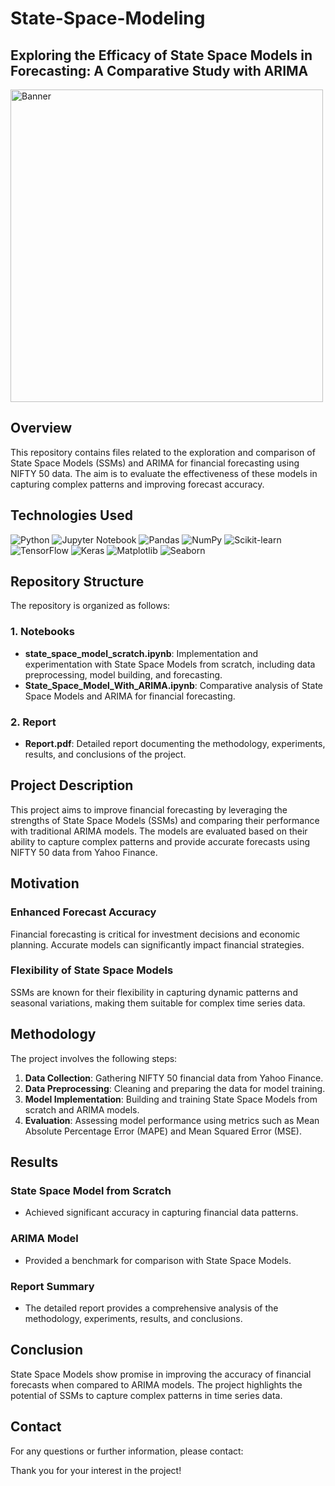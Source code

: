 # State-Space-Modeling
## Exploring the Efficacy of State Space Models in Forecasting: A Comparative Study with ARIMA
<img src="Data/Picture1.png" alt="Banner" width="500"/>

## Overview
This repository contains files related to the exploration and comparison of State Space Models (SSMs) and ARIMA for financial forecasting using NIFTY 50 data. The aim is to evaluate the effectiveness of these models in capturing complex patterns and improving forecast accuracy.

## Technologies Used
![Python](https://img.shields.io/badge/-Python-3776AB?style=flat&logo=python&logoColor=white)
![Jupyter Notebook](https://img.shields.io/badge/-Jupyter%20Notebook-F37626?style=flat&logo=jupyter&logoColor=white)
![Pandas](https://img.shields.io/badge/-Pandas-150458?style=flat&logo=pandas&logoColor=white)
![NumPy](https://img.shields.io/badge/-NumPy-013243?style=flat&logo=numpy&logoColor=white)
![Scikit-learn](https://img.shields.io/badge/-Scikit--learn-F7931E?style=flat&logo=scikit-learn&logoColor=white)
![TensorFlow](https://img.shields.io/badge/-TensorFlow-FF6F00?style=flat&logo=tensorflow&logoColor=white)
![Keras](https://img.shields.io/badge/-Keras-D00000?style=flat&logo=keras&logoColor=white)
![Matplotlib](https://img.shields.io/badge/-Matplotlib-11557C?style=flat&logo=matplotlib&logoColor=white)
![Seaborn](https://img.shields.io/badge/-Seaborn-4B0082?style=flat&logo=seaborn&logoColor=white)

## Repository Structure

The repository is organized as follows:

### 1. Notebooks
- **state_space_model_scratch.ipynb**: Implementation and experimentation with State Space Models from scratch, including data preprocessing, model building, and forecasting.
- **State_Space_Model_With_ARIMA.ipynb**: Comparative analysis of State Space Models and ARIMA for financial forecasting.

### 2. Report
- **Report.pdf**: Detailed report documenting the methodology, experiments, results, and conclusions of the project.

## Project Description
This project aims to improve financial forecasting by leveraging the strengths of State Space Models (SSMs) and comparing their performance with traditional ARIMA models. The models are evaluated based on their ability to capture complex patterns and provide accurate forecasts using NIFTY 50 data from Yahoo Finance.

## Motivation

### Enhanced Forecast Accuracy
Financial forecasting is critical for investment decisions and economic planning. Accurate models can significantly impact financial strategies.

### Flexibility of State Space Models
SSMs are known for their flexibility in capturing dynamic patterns and seasonal variations, making them suitable for complex time series data.

## Methodology
The project involves the following steps:
1. **Data Collection**: Gathering NIFTY 50 financial data from Yahoo Finance.
2. **Data Preprocessing**: Cleaning and preparing the data for model training.
3. **Model Implementation**: Building and training State Space Models from scratch and ARIMA models.
4. **Evaluation**: Assessing model performance using metrics such as Mean Absolute Percentage Error (MAPE) and Mean Squared Error (MSE).

## Results
### State Space Model from Scratch
- Achieved significant accuracy in capturing financial data patterns.

### ARIMA Model
- Provided a benchmark for comparison with State Space Models.

### Report Summary
- The detailed report provides a comprehensive analysis of the methodology, experiments, results, and conclusions.

## Conclusion
State Space Models show promise in improving the accuracy of financial forecasts when compared to ARIMA models. The project highlights the potential of SSMs to capture complex patterns in time series data.

## Contact
For any questions or further information, please contact:

Thank you for your interest in the project!
